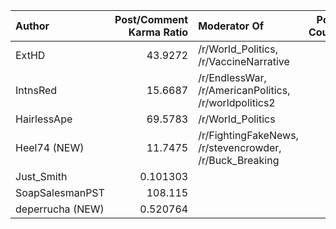 | Author           |   Post/Comment Karma Ratio | Moderator Of                                            |   Post Count |
|:-----------------|---------------------------:|:--------------------------------------------------------|-------------:|
| ExtHD            |                  43.9272   | /r/World_Politics, /r/VaccineNarrative                  |           21 |
| IntnsRed         |                  15.6687   | /r/EndlessWar, /r/AmericanPolitics, /r/worldpolitics2   |            4 |
| HairlessApe      |                  69.5783   | /r/World_Politics                                       |            3 |
| Heel74 (NEW)     |                  11.7475   | /r/FightingFakeNews, /r/stevencrowder, /r/Buck_Breaking |            1 |
| Just_Smith       |                   0.101303 |                                                         |            1 |
| SoapSalesmanPST  |                 108.115    |                                                         |            1 |
| deperrucha (NEW) |                   0.520764 |                                                         |            1 |